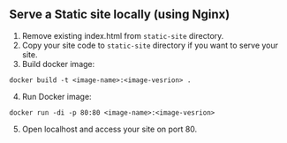 ## Serve a Static site locally (using Nginx)


 1. Remove existing index.html from `static-site` directory.
 2. Copy your site code to `static-site` directory if you want to serve your site.
 3. Build docker image:
```
docker build -t <image-name>:<image-vesrion> . 
```
 4. Run Docker image:
 ```
 docker run -di -p 80:80 <image-name>:<image-vesrion>
 ```
 5. Open localhost and access your site on port 80.
